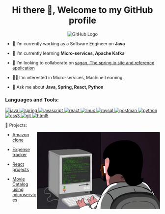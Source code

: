 <h1 align="center">Hi there 👋, Welcome to my GitHub profile</h1>
<div align="center"><img src="https://raw.githubusercontent.com/raghavk16/raghavk16/master/octo.gif" alt="GitHub Logo" width="150" height="150" style="max-width:100%;"/></div>

- 🔭 I’m currently working as a Software Engineer on **Java**

- 🌱 I’m currently learning **Micro-services, Apache Kafka**

- 👯 I’m looking to collaborate on [sagan, The spring.io site and reference application](https://github.com/spring-io/sagan)

- 👨‍💻 I'm interested in Micro-services, Machine Learning.

- 💬 Ask me about **Java, Spring, React, Python**
<h3 align="left">Languages and Tools:</h3>
<p align="left"><a href="https://www.java.com" target="_blank"> <img src="https://devicons.github.io/devicon/devicon.git/icons/java/java-original-wordmark.svg" alt="java" width="40" height="40"/> </a>  <a href="https://spring.io/" target="_blank"> <img src="https://www.vectorlogo.zone/logos/springio/springio-icon.svg" alt="spring" width="40" height="40"/> </a> <a href="https://developer.mozilla.org/en-US/docs/Web/JavaScript" target="_blank"> <img src="https://devicons.github.io/devicon/devicon.git/icons/javascript/javascript-original.svg" alt="javascript" width="40" height="40"/> </a> <a href="https://reactjs.org/" target="_blank"> <img src="https://devicons.github.io/devicon/devicon.git/icons/react/react-original-wordmark.svg" alt="react" width="40" height="40"/> <a href="https://www.linux.org/" target="_blank"> <img src="https://devicons.github.io/devicon/devicon.git/icons/linux/linux-original.svg" alt="linux" width="40" height="40"/> </a> <a href="https://www.mysql.com/" target="_blank"> <img src="https://devicons.github.io/devicon/devicon.git/icons/mysql/mysql-original-wordmark.svg" alt="mysql" width="40" height="40"/> </a> <a href="https://postman.com" target="_blank"> <img src="https://www.vectorlogo.zone/logos/getpostman/getpostman-icon.svg" alt="postman" width="40" height="40"/> </a> <a href="https://www.python.org" target="_blank"> <img src="https://devicons.github.io/devicon/devicon.git/icons/python/python-original.svg" alt="python" width="40" height="40"/> </a> </a> <a href="https://www.w3schools.com/css/" target="_blank"> <img src="https://devicons.github.io/devicon/devicon.git/icons/css3/css3-original-wordmark.svg" alt="css3" width="40" height="40"/> </a> <a href="https://git-scm.com/" target="_blank"> <img src="https://www.vectorlogo.zone/logos/git-scm/git-scm-icon.svg" alt="git" width="40" height="40"/> </a> <a href="https://www.w3.org/html/" target="_blank"> <img src="https://devicons.github.io/devicon/devicon.git/icons/html5/html5-original-wordmark.svg" alt="html5" width="40" height="40"/> </a> </p>

🚀 Projects:

<img src="https://github.com/krishna5555/bootstrap/blob/main/assets/typer.gif" alt="Typerlogo" width="400" height="250" style="max-width:100%;float:right;"/>

- [Amazon clone](https://github.com/krishna5555/projects/tree/master/amazon-clone)

- [Expense tracker](https://github.com/krishna5555/projects/tree/master/expense-tracker)

- [React projects](https://github.com/krishna5555/projects/tree/master/react-projects)

- [Movie Catalog using microservices](https://github.com/krishna5555/microservices/tree/main/movie-catalog)
